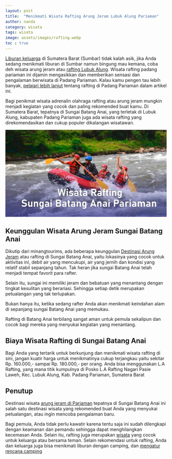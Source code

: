 ```yaml
---
layout: post
title:  "Menikmati Wisata Rafting Arung Jeram Lubuk Alung Pariaman"
author: nanda
category: wisata
tags: wisata
image: assets/images/rafting.webp
toc : true
---
```



[Liburan keluarga](https://pediaku.id/) di Sumatera Barat (Sumbar) tidak kalah asik, jika Anda sedang menikmati liburan di Sumbar namun bingung mau kemana, coba deh wisata arung jeram atau [rafting Lubuk Alung](https://pediaku.id/rafting-lubuk-alung-pariaman/). Wisata rafting padang pariaman ini dijamin mengasikkan dan memberikan sensasi dan pengalaman berwisata di Padang Pariaman. Kalau kamu pengen tau lebih banyak, [pelajari lebih lanjut](https://www.ultimatedescents.com/) tentang rafting di Padang Pariaman dalam artikel ini.

Bagi penikmat wisata adrenalin olahraga rafting atau arung jeram mungkin menjadi kegiatan yang cocok dan paling rekomended buat kamu. Di Sumatera Barat, tepatnya di Sungai Batang Anai, yang terletak di Lubuk Alung, kabupaten Padang Pariaman juga ada wisata rafting yang direkomendasikan dan cukup populer dikalangan wisatawan.

![rafting di sungai batang anai pariaman](/assets/images/rafting.webp)

## Keunggulan Wisata Arung Jeram Sungai Batang Anai
Dikutip dari minangtourims, ada beberapa keunggulan [Destinasi Arung Jeram](https://www.ultimatedescents.com/rekomendasi-destinasi-arung-jeram-di-indonesia/)  atau rafting di Sungai Batang Anai, yaitu lokasinya yang cocok untuk aktivitas ini, debit air yang mencukupi, air yang jernih dan kondisi yang relatif stabil sepanjang tahun. Tak heran jika sungai Batang Anai telah menjadi tempat favorit para rafter.

Selain itu, sungai ini memiliki jeram dan bebatuan yang menantang dengan tingkat kesulitan yang berariasi. Sehingga setiap detik merupakan petualangan yang tak terlupakan.

Bukan hanya itu, ketika sedang rafter Anda akan menikmati keindahan alam di sepanjang sungai Batang Anai yang memukau.

Rafting di Batang Anai terbilang sangat aman untuk pemula sekalipun dan cocok bagi mereka yang menyukai kegiatan yang menantang.

## Biaya Wisata Rafting di Sungai Batang Anai
Bagi Anda yang tertarik untuk berkunjung dan menikmati wisata rafting di sini, jangan kuatir harga untuk menikmatinya cukup terjangkau yaitu sekitar<span class="spoiler"> Rp. 160.000,- sampai Rp. 180.000,- per orang. </span>Anda bisa menggunakan L.A Rafting, yang mana titik kumpulnya di Posko L.A Rafting Nagari Pasie Laweh, Kec. Lubuk Alung, Kab. Padang Pariaman, Sumatera Barat

## Penutup
Destinasi wisata [arung jeram di Pariaman](https://pediaku.id/rafting-lubuk-alung-pariaman/) tepatnya di Sungai Batang Anai ini salah satu destinasi wisata yang rekomended buat Anda yang menyukai petualangan, atau ingin mencoba pengalaman baru.

Bagi pemula, Anda tidak perlu kawatir karena tentu saja ini sudah dilengkapi dengan keamanan dan pemandu sehingga dapat menghilangkan kecemasan Anda. Selain itu, rafting juga merupakan [wisata](https://pediaku.id/liburan-thailand-low-budget/) yang cocok untuk keluarga atau bersama teman. Selain rekomendasi untuk rafting, Anda dan keluarga juga bisa menikmati liburan dengan camping, dan [mengatur rencana camping](https://pediaku.id/mengatur-rencana-camping-akhir-pekan/)

